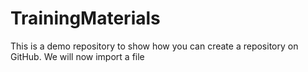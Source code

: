 # TrainingMaterials
This is a demo repository to show how you can create a repository on GitHub. We will now import a file

